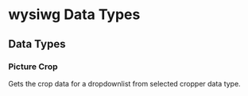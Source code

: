 # wysiwg Data Types

## Data Types
### Picture Crop
 Gets the crop data for a dropdownlist from selected cropper data type.
